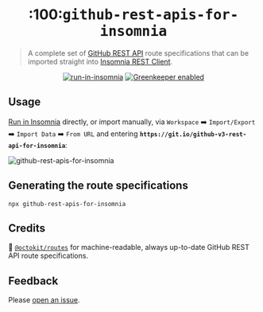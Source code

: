 <h1 align="center">:100:<tt>github-rest-apis-for-insomnia</tt></h1>

> A complete set of [GitHub REST API](https://developer.github.com/v3/) route specifications that can be imported straight into [Insomnia REST Client](https://insomnia.rest/).

<p align="center">
  <a href="https://insomnia.rest/run/?label=GitHub%20v3%20REST%20API&uri=https%3A%2F%2Fgit.io%2Fgithub-v3-rest-api-for-insomnia"><img src="https://img.shields.io/badge/insomnia-run--in--insomnia-purple.svg?logo=insomnia&style=flat-square&color=6a57d5" alt="run-in-insomnia" /></a>
  <a href="https://greenkeeper.io/"><img src="https://img.shields.io/badge/greenkeeper-enabled-green.svg?logo=greenkeeper&style=flat-square" alt="Greenkeeper enabled" /></a>
</p>

## Usage

[Run in Insomnia](https://insomnia.rest/run/?label=GitHub%20v3%20REST%20API&uri=https%3A%2F%2Fgit.io%2Fgithub-v3-rest-api-for-insomnia) directly, or import manually, via `Workspace` :arrow_right: `Import/Export` :arrow_right: `Import Data` :arrow_right: `From URL` and entering **`https://git.io/github-v3-rest-api-for-insomnia`**:

![github-rest-apis-for-insomnia](https://user-images.githubusercontent.com/27806/53533284-ea904a00-3abf-11e9-8b0a-0bfe8358369c.gif)

## Generating the route specifications

```
npx github-rest-apis-for-insomnia
```

## Credits

:bow: [`@octokit/routes`](https://github.com/octokit/routes) for machine-readable, always up-to-date GitHub REST API route specifications.

## Feedback

Please [open an issue](/swinton/github-rest-apis-for-insomnia/issues/new).
